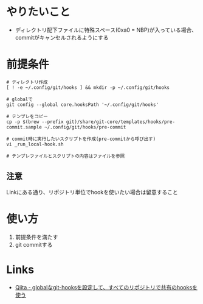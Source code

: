# やりたいこと
- ディレクトリ配下ファイルに特殊スペース(0xa0 = NBP)が入っている場合、commitがキャンセルされるようにする
 
# 前提条件
```shell
# ディレクトリ作成
[ ! -e ~/.config/git/hooks ] && mkdir -p ~/.config/git/hooks

# globalで
git config --global core.hooksPath '~/.config/git/hooks'

# テンプレをコピー
cp -p $(brew --prefix git)/share/git-core/templates/hooks/pre-commit.sample ~/.config/git/hooks/pre-commit

# commit時に実行したいスクリプトを作成(pre-commitから呼び出す)
vi _run_local-hook.sh

# テンプレファイルとスクリプトの内容はファイルを参照
```

## 注意
Linkにある通り、リポジトリ単位でhookを使いたい場合は留意すること

# 使い方
1. 前提条件を満たす
1. git commitする

# Links
- [Qiita - globalなgit-hooksを設定して、すべてのリポジトリで共有のhooksを使う](https://qiita.com/ik-fib/items/55edad2e5f5f06b3ddd1)
